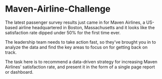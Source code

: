# Maven-Airline-Challenge

The latest passenger survey results just came in for Maven Airlines, a US-based airline headquartered in Boston, Massachusetts and it looks like the satisfaction rate dipped under 50% for the first time ever. 

The leadership team needs to take action fast, so they've brought you in to analyze the data and find the key areas to focus on for getting back on track.

The task here is to recommend a data-driven strategy for increasing Maven Airlines' satisfaction rate, and present it in the form of a single page report or dashboard.
